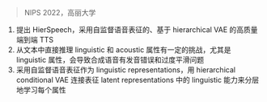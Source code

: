 > NIPS 2022，高丽大学
<!-- This paper presents HierSpeech, a high-quality end-to-end text-to-speech (TTS) system based on a hierarchical conditional variational autoencoder (VAE) utilizing self-supervised speech representations. Recently, single-stage TTS systems, which directly generate raw speech waveform from text, have been getting interest thanks to their ability in generating high-quality audio within a fully end-to-end training pipeline. However, there is still a room for improvement in the conventional TTS systems. Since it is challenging to infer both the linguistic and acoustic attributes from the text directly, missing the details of attributes, specifically linguistic in- formation, is inevitable, which results in mispronunciation and over-smoothing problem in their synthetic speech. To address the aforementioned problem, we leverage self-supervised speech representations as additional linguistic representa- tions to bridge an information gap between text and speech. Then, the hierarchical conditional VAE is adopted to connect these representations and to learn each attribute hierarchically by improving the linguistic capability in latent representa- tions. Compared with the state-of-the-art TTS system, HierSpeech achieves +0.303 comparative mean opinion score, and reduces the phoneme error rate of synthe- sized speech from 9.16% to 5.78% on the VCTK dataset. Furthermore, we extend our model to HierSpeech-U, an untranscribed text-to-speech system. Specifically, HierSpeech-U can adapt to a novel speaker by utilizing self-supervised speech representations without text transcripts. The experimental results reveal that our method outperforms publicly available TTS models, and show the effectiveness of speaker adaptation with untranscribed speech. -->
1. 提出 HierSpeech，采用自监督语音表征的、基于 hierarchical VAE 的高质量端到端 TTS 
2. 从文本中直接推理 linguistic 和 acoustic 属性有一定的挑战，尤其是 linguistic 属性，会导致合成语音有发音错误和过度平滑问题
3. 采用自监督语音表征作为 linguistic representations，用 hierarchical conditional VAE 连接表征 latent representations 中的 linguistic 能力来分层地学习每个属性